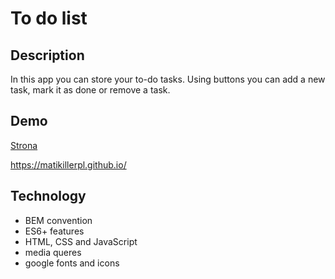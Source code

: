 # To do list

## Description
In this app you can store your to-do tasks. Using buttons you can add a new task, mark it as done or remove a task.

## Demo
<a href="https://matikillerpl.github.io/" rel="nofollow">Strona</a>

<a href="https://matikillerpl.github.io/" rel="nofollow">https://matikillerpl.github.io/</a>
## Technology
- BEM convention
- ES6+ features
- HTML, CSS and JavaScript
- media queres
- google fonts and icons 
